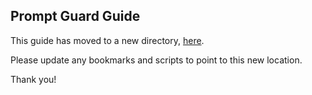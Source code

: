 ## Prompt Guard Guide

This guide has moved to a new directory, [here](https://github.com/meta-llama/llama-cookbook/tree/main/getting-started/responsible_ai/prompt_guard).

Please update any bookmarks and scripts to point to this new location.


Thank you!
